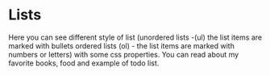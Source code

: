 # Lists

Here you can see different style of list 
(unordered lists -(ul) the list items are marked with bullets
ordered lists (ol) - the list items are marked with numbers or letters) 
with some css properties.
You can read about my favorite books, food and example of todo list.
